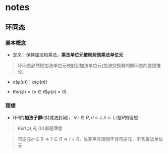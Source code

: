 # notes

## 环同态

### 基本概念

+ 定义：保持加法和乘法，**乘法单位元被映射到乘法单位元**

> 环同态必然把加法单位元映射到加法单位元(加法交换群的群同态的直接推论)

+ $o(\varphi(a))\mid o(\varphi(a))$

+ $Ker(\phi)=\{x\in R|\varphi(x)=0\}$

### 理想

+ 环$R$的**加法子群**$I$(对减法封闭)，$\forall r\in R, rI\subset I, Ir\subset I,I$是$R$的理想

> $Ker(\varphi),R,\{0\}$都是理想

> 可逆元$a\in R \Rightarrow 1\in R \Rightarrow I=R$，故非平凡理想不含可逆元，不含乘法单位元